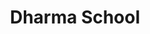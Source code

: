 ---
title: Dharma School
courses:
    - src: '/img/course1.jpg'
      alt: 'course1'
      title: 'Art & Culture'
      content: It is believed that art is a form of meditation. Creative practices help to relieve stress and bring peace to one heart and mind.
      beginning: SEPTEMBER 12, 2022
      duration: 3 WEEKS
      cost: 'FREE'
      urlLearn: '/course'
    - src: '/img/course2.jpg'
      alt: 'course2'
      title: 'Tibetan Language'
      content: You have a chance to learn the language of the Dalai Lama and the language of dharma to understand buddhist teaching in depth.
      beginning: JUNE 2, 2022
      duration: 3 WEEKS
      cost: '$150'
      urlLearn: '/course'
    - src: '/img/course3.jpg'
      alt: 'course3'
      title: 'Meditation School'
      content: You’ll be a full-time part of Samadhi Monastery to support your training, practice, and spiritual life. Find the way to inner harmony.
      beginning: APRIL 8, 2022
      duration: 2 WEEKS
      cost: 'FREE'
      urlLearn: '/course'
    - src: '/img/course4.jpg'
      alt: 'course4'
      title: 'Cooking Classes'
      content: Throw your dreams into space like a kite, and you do not know what it will bring back, a new life, a new friend, a new love, a new country.
      beginning: APRIL 15, 2022
      duration: 1 MONTH
      cost: '$130'
      urlLearn: '/course'
    - src: '/img/course5.jpg'
      alt: 'course5'
      title: 'Dreams and Reality'
      content: Throw your dreams into space like a kite, and you do not know what it will bring back, a new life, a new friend, a new love, a new country.
      beginning: JULY 4, 2022
      duration: 4 WEEKS
      cost: '$130'
      urlLearn: '/course'
    - src: '/img/course6.jpg'
      alt: 'course6'
      title: 'Find Happiness'
      content: Throw your dreams into space like a kite, and you do not know what it will bring back, a new life, a new friend, a new love, a new country.
      beginning: JULY 15, 2022
      duration: 3 WEEKS
      cost: 'FREE'
      urlLearn: '/course'
    - src: '/img/course7.jpg'
      alt: 'course7'
      title: 'Transform Your Life'
      content: Throw your dreams into space like a kite, and you do not know what it will bring back, a new life, a new friend, a new love, a new country.
      beginning: AUGUST 9, 2022
      duration: 3 WEEKS
      cost: '$150'
      urlLearn: '/course'
    - src: '/img/course8.jpg'
      alt: 'course8'
      title: 'Yoga School'
      content: Throw your dreams into space like a kite, and you do not know what it will bring back, a new life, a new friend, a new love, a new country.
      beginning: SEPTEMBER 3, 2022
      duration: 3 MONTHS
      cost: '$200'
      urlLearn: '/course'
---
